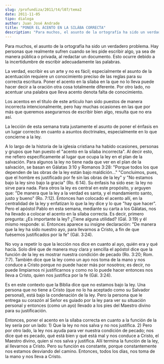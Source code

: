 ```yaml
---
slug: /profundiza/2011/t4/l07/tema2
date: 2011-11-05
tipo: dialoga
author: Juan José Andrade
title: "PONER EL ÁCENTO EN LA SILÁBA CORRECTA"
description: "Para muchos, el asunto de la ortografía ha sido un verdadero problema. Hay  personas que realmente sufren cuando se les pide escribir algo, ya sea de  manera pública o privada, al redactar un documento. Esto ocurre debido a la  incertidumbre de escribir adecuadamente las palab..."
---
```


Para muchos, el asunto de la ortografía ha sido un verdadero problema. Hay personas que realmente sufren cuando se les pide escribir algo, ya sea de manera pública o privada, al redactar un documento. Esto ocurre debido a la incertidumbre de escribir adecuadamente las palabras.

La verdad, escribir es un arte y no es fácil; especialmente el asunto de la acentuación requiere un conocimiento preciso de las reglas para su correcta escritura. Poner el acento en la sílaba en la que no lo lleva puede hacer decir a la oración otra cosa totalmente diferente. Por otro lado, no acentuar una palabra que lleva acento denota falta de conocimiento.

Los acentos en el título de este artículo han sido puestos de manera incorrecta intencionalmente, pero hay muchas ocasiones en las que por más que queremos asegurarnos de escribir bien algo, resulta que no era así.

La lección de esta semana trata justamente el asunto de poner el énfasis en un lugar correcto en cuanto a asuntos doctrinales, especialmente en lo que concierne a la ley.

A lo largo de la historia de la iglesia cristiana ha habido ocasiones, personas y grupos que han puesto el "acento en la sílaba incorrecta". Al decir esto, me refiero específicamente al lugar que ocupa la ley en el plan de la salvación. Para algunos la ley no tiene nada que ver en el plan de la salvación, se basan en Gálatas 3:10 y Romanos 3:28: "Porque todos los que dependen de las obras de la ley están bajo maldición…" "Concluimos, pues, que el hombre es justificado por fe sin las obras de la ley" y "No estamos bajo la ley sino bajo la gracia" (Ro. 6:14). Su énfasis ha sido ese: la ley no sirve para nada. Para otros la ley es central en este propósito, y arguyen que: "De manera que la ley a la verdad es santa, y el mandamiento santo, justo y bueno" (Ro. 7:12). Entonces han colocado el acento allí, en la centralidad de la ley y enfatizan lo que la ley dice y lo que "hay que hacer". Pero el apóstol Pablo en esta semana, mediante su carta a los Gálatas, nos ha llevado a colocar el acento en la sílaba correcta. Es decir, primero pregunta: ¿Es importante la ley? ¿Tiene alguna utilidad? (Gál. 3:19) y él mismo responde: sí. Entonces aparece su insigne declaración: "De manera que la ley ha sido nuestro ayo, para llevarnos a Cristo, a fin de que fuésemos justificados por la fe" (Gál. 3:24).

No voy a repetir lo que la lección nos dice en cuanto al ayo, quién era y qué hacía. Solo diré que de manera muy clara y sencilla el apóstol dice que la función de la ley es mostrar nuestra condición de pecado (Ro. 3:20; Rom. 7:7). También dice que la ley como un ayo nos toma de la mano y nos conduce a Cristo porque no puede hacer más por nosotros; es decir, no puede limpiarnos ni justificarnos y como no lo puede hacer entonces nos lleva a Cristo, quien nos justifica por la fe (Gál. 3:24).

Es en este contexto que la Biblia dice que no estamos bajo la ley. Una persona que no tiene a Cristo (que no lo ha aceptado como su Salvador personal), está bajo la condenación de la ley. Pero la persona que le entrega su corazón al Señor es guiado por la ley para ver su situación personal y entonces (como un ayo) llevado a los pies del Maestro divino para su justificación.

Entonces, poner el acento en la sílaba correcta en cuanto a la función de la ley sería por un lado: 1) Que la ley no nos salva y no nos justifica. 2) Pero por otro lado, la ley nos ayuda para ver nuestra condición de pecado; nos dice qué es pecado, qué está bien y qué está mal y nos conduce a Cristo, el Maestro divino, quien sí nos salva y justifica. Allí termina la función de la ley, al llevarnos a Cristo. Pero su función es constante, porque constantemente nos estamos desviando del camino. Entonces, todos los días, nos toma de la mano y nos lleva a Cristo.
